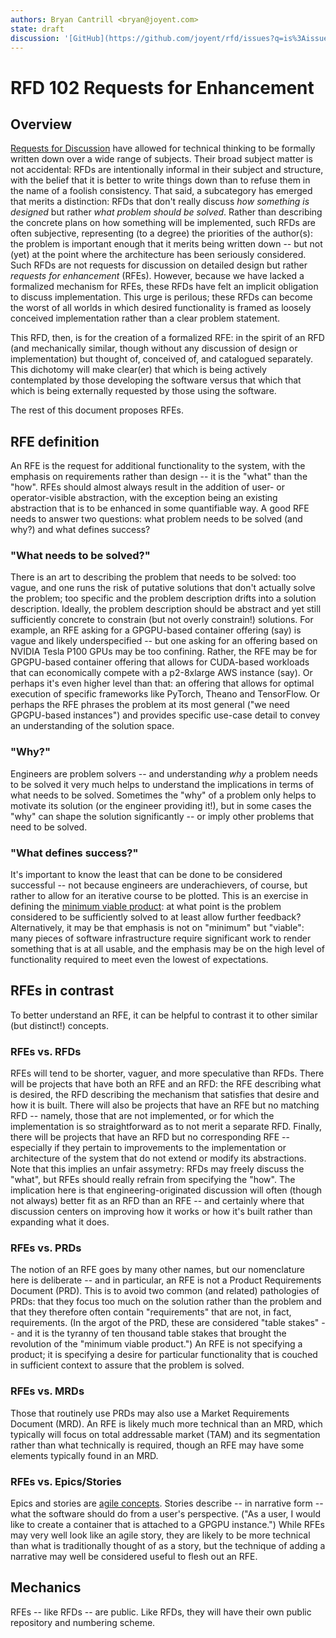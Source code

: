 ```yaml
---
authors: Bryan Cantrill <bryan@joyent.com>
state: draft
discussion: '[GitHub](https://github.com/joyent/rfd/issues?q=is%3Aissue+is%3Aopen+"RFD+102")'
---
```


<!--
    This Source Code Form is subject to the terms of the Mozilla Public
    License, v. 2.0. If a copy of the MPL was not distributed with this
    file, You can obtain one at http://mozilla.org/MPL/2.0/.
-->

<!--
    Copyright 2017 Joyent
-->

# RFD 102 Requests for Enhancement

## Overview

[Requests for Discussion](https://github.com/joyent/rfd) have allowed for
technical thinking to be formally written down over a wide range of subjects.
Their broad subject matter is not accidental: RFDs are intentionally informal
in their subject and structure, with the belief that it is better to write
things down than to refuse them in the name of a foolish consistency.  That
said, a subcategory has emerged that merits a distinction: RFDs that don't
really discuss *how something is designed* but rather *what problem should be
solved*.  Rather than describing the concrete plans on how something will be
implemented, such RFDs are often subjective, representing (to a degree) the
priorities of the author(s):  the problem is important enough that it merits
being written down -- but not (yet) at the point where the architecture has
been seriously considered.  Such RFDs are not requests for discussion on
detailed design but rather *requests for enhancement* (RFEs).  However,
because we have lacked a formalized mechanism for RFEs, these RFDs have felt
an implicit obligation to discuss implementation.  This urge is perilous;
these RFDs can become the worst of all worlds in which desired functionality
is framed as loosely conceived implementation rather than a clear problem
statement.

This RFD, then, is for the creation of a formalized RFE:  in the spirit of an
RFD (and mechanically similar, though without any discussion of design or
implementation) but thought of, conceived of, and catalogued separately.  This
dichotomy will make clear(er) that which is being actively contemplated by
those developing the software versus that which that which is being externally
requested by those using the software.

The rest of this document proposes RFEs.

## RFE definition

An RFE is the request for additional functionality to the system, with the
emphasis on requirements rather than design -- it is the "what" than the
"how".  RFEs should almost always result in the addition of user- or
operator-visible abstraction, with the exception being an existing abstraction
that is to be enhanced in some quantifiable way.  A good RFE needs to answer
two questions:  what problem needs to be solved (and why?) and what defines
success?

### "What needs to be solved?"

There is an art to describing the problem that needs to be solved:  too
vague, and one runs the risk of putative solutions that don't actually
solve the problem; too specific and the problem description drifts into
a solution description.  Ideally, the problem description should be 
abstract and yet still sufficiently concrete to constrain (but not overly
constrain!) solutions.  For example, an RFE asking for a GPGPU-based
container offering (say) is vague and likely underspecified -- but 
one asking for
an offering based on NVIDIA Tesla P100 GPUs may be too confining.
Rather, the RFE may be for GPGPU-based container offering that allows
for CUDA-based workloads that can economically compete with a p2-8xlarge
AWS instance (say). Or perhaps it's even higher level than that:
an offering that allows for optimal execution of specific frameworks
like PyTorch, Theano and TensorFlow.  Or perhaps the RFE phrases the problem
at its most general ("we need GPGPU-based instances") and provides specific
use-case detail to convey an understanding of the solution space.

### "Why?"

Engineers are problem solvers -- and understanding _why_ a problem needs to
be solved it very much helps to understand the implications in terms of
what needs to be solved.
Sometimes the "why" of a problem only helps to motivate its solution (or
the engineer providing it!),
but in some cases the "why" can shape the solution significantly -- or
imply other problems that need to be solved.

### "What defines success?"

It's important to know the least that can be done to be considered
successful -- not because engineers are underachievers, of course, but
rather to allow for an iterative course to be plotted.  This is an exercise
in defining the [minimum viable
product](https://en.wikipedia.org/wiki/Minimum_viable_product):  at what
point is the problem considered to be sufficiently solved to at least allow
further feedback?  Alternatively, it may be that emphasis is not on
"minimum" but "viable":  many pieces of software infrastructure require
significant work to render something that is at all usable, and the emphasis
may be on the high level of functionality required to meet even the
lowest of expectations.

## RFEs in contrast

To better understand an RFE, it can be helpful to contrast it to other
similar (but distinct!) concepts.

### RFEs vs. RFDs

RFEs will tend to be shorter, vaguer, and more speculative than RFDs.
There will be projects that have both an RFE and an RFD:  the RFE
describing what is desired, the RFD describing the mechanism that satisfies
that desire and how it is built.  There will also be projects that have an
RFE but no matching RFD -- namely, those that are not implemented, or for
which the implementation is so straightforward as to not merit a separate
RFD.  Finally, there will be projects that have an RFD but no corresponding
RFE -- especially if they pertain to improvements to the implementation or
architecture of the system that do not extend or modify its abstractions.
Note that this implies an unfair assymetry:  RFDs may freely discuss the
"what", but RFEs should really refrain from specifying the "how".
The implication here is that engineering-originated discussion will often
(though not always) better fit as an RFD than an RFE -- and certainly where
that discussion centers on improving how it works or how it's built rather
than expanding what it does.

### RFEs vs. PRDs

The notion of an RFE goes by many other names, but our nomenclature here is
deliberate -- and in particular, an RFE is not a Product Requirements
Document (PRD).  This is to avoid two common (and related) pathologies of
PRDs:  that they focus too much on the solution rather than the problem and
that they therefore often contain "requirements" that are not, in fact,
requirements.  (In the argot of the PRD, these are considered "table
stakes" -- and it is the tyranny of ten thousand table stakes that brought
the revolution of the "minimum viable product.") An RFE is not specifying a
product; it is specifying a desire for particular functionality that is
couched in sufficient context to assure that the problem is solved.

### RFEs vs. MRDs

Those that routinely use PRDs may also use a Market Requirements Document
(MRD).  An RFE is likely much more technical than an MRD, which typically
will focus on total addressable market (TAM) and its segmentation rather
than what technically is required, though an RFE may have some elements
typically found in an MRD.

### RFEs vs. Epics/Stories

Epics and stories are [agile
concepts](https://www.atlassian.com/agile/delivery-vehicles).  Stories
describe -- in narrative form -- what the software should do from a
user's perspective.  ("As a user, I would like to create a container that
is attached to a GPGPU instance.")  While RFEs may very well look like an
agile story, they are likely to be more technical than what is
traditionally thought of as a story, but the technique of adding a 
narrative may well be considered useful to flesh out an RFE.

## Mechanics

RFEs -- like RFDs -- are public.  Like RFDs, they will have their own
public repository and numbering scheme.

